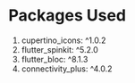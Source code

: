 # Packages Used

1. cupertino_icons: ^1.0.2
2. flutter_spinkit: ^5.2.0
3. flutter_bloc: ^8.1.3
4. connectivity_plus: ^4.0.2
